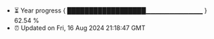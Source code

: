 - ⏳ Year progress { ██████████████████▁▁▁▁▁▁▁▁▁▁▁▁ } 62.54 %
- ⏰ Updated on Fri, 16 Aug 2024 21:18:47 GMT

